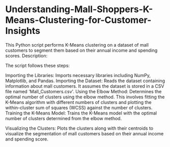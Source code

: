 # Understanding-Mall-Shoppers-K-Means-Clustering-for-Customer-Insights

This Python script performs K-Means clustering on a dataset of mall customers to segment them based on their annual income and spending scores.
Description:

The script follows these steps:

Importing the Libraries: Imports necessary libraries including NumPy, Matplotlib, and Pandas.
Importing the Dataset: Reads the dataset containing information about mall customers. 
It assumes the dataset is stored in a CSV file named 'Mall_Customers.csv'.
Using the Elbow Method: Determines the optimal number of clusters using the elbow method. 
This involves fitting the K-Means algorithm with different numbers of clusters and plotting the within-cluster sum of squares (WCSS) against the number of clusters.
Training the K-Means Model: Trains the K-Means model with the optimal number of clusters determined from the elbow method.

Visualizing the Clusters: Plots the clusters along with their centroids to visualize the segmentation of mall customers based on their annual income and spending score.
